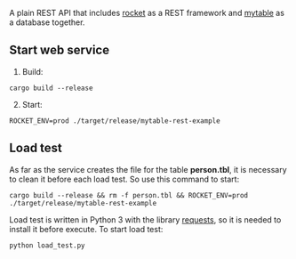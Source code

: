 A plain REST API that includes [rocket](https://rocket.rs/) as a REST framework
and [mytable](https://github.com/fomalhaut88/mytable) as a database together.

## Start web service

1. Build:

```
cargo build --release
```

2. Start:

```
ROCKET_ENV=prod ./target/release/mytable-rest-example
```

## Load test

As far as the service creates the file for the table **person.tbl**, it is
necessary to clean it before each load test. So use this command to start:

```
cargo build --release && rm -f person.tbl && ROCKET_ENV=prod ./target/release/mytable-rest-example
```

Load test is written in Python 3 with the library
[requests](https://pypi.org/project/requests/), so it is needed to install it
before execute. To start load test:

```
python load_test.py
```
